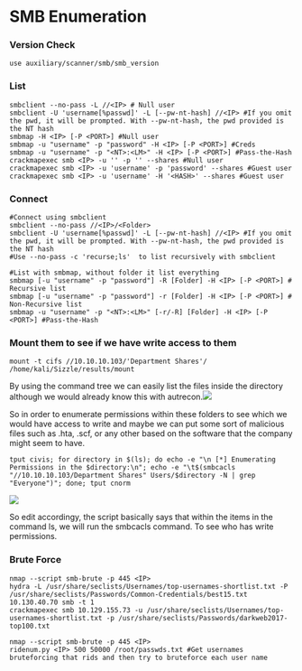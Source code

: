 # SMB Enumeration

### Version Check

```
use auxiliary/scanner/smb/smb_version
```

### List

```
smbclient --no-pass -L //<IP> # Null user
smbclient -U 'username[%passwd]' -L [--pw-nt-hash] //<IP> #If you omit the pwd, it will be prompted. With --pw-nt-hash, the pwd provided is the NT hash
smbmap -H <IP> [-P <PORT>] #Null user
smbmap -u "username" -p "password" -H <IP> [-P <PORT>] #Creds
smbmap -u "username" -p "<NT>:<LM>" -H <IP> [-P <PORT>] #Pass-the-Hash
crackmapexec smb <IP> -u '' -p '' --shares #Null user
crackmapexec smb <IP> -u 'username' -p 'password' --shares #Guest user
crackmapexec smb <IP> -u 'username' -H '<HASH>' --shares #Guest user
```

### Connect&#x20;

```
#Connect using smbclient
smbclient --no-pass //<IP>/<Folder>
smbclient -U 'username[%passwd]' -L [--pw-nt-hash] //<IP> #If you omit the pwd, it will be prompted. With --pw-nt-hash, the pwd provided is the NT hash
#Use --no-pass -c 'recurse;ls'  to list recursively with smbclient

#List with smbmap, without folder it list everything
smbmap [-u "username" -p "password"] -R [Folder] -H <IP> [-P <PORT>] # Recursive list
smbmap [-u "username" -p "password"] -r [Folder] -H <IP> [-P <PORT>] # Non-Recursive list
smbmap -u "username" -p "<NT>:<LM>" [-r/-R] [Folder] -H <IP> [-P <PORT>] #Pass-the-Hash
```

### Mount them to see if we have write access to them

```
mount -t cifs //10.10.10.103/'Department Shares'/ /home/kali/Sizzle/results/mount
```

By using the command tree we can easily list the files inside the directory although we would already know this with autrecon.![](../../../.gitbook/assets/2022-08-11\_13-03.png)

So in order to enumerate permissions within these folders to see which we would have access to write and maybe we can put some sort of malicious files such as .hta, .scf, or any other based on the software that the company might seem to have.&#x20;

```
tput civis; for directory in $(ls); do echo -e "\n [*] Enumerating Permissions in the $directory:\n"; echo -e "\t$(smbcacls "//10.10.10.103/Department Shares" Users/$directory -N | grep "Everyone")"; done; tput cnorm
```

![](../../../.gitbook/assets/2022-08-11\_13-12.png)

So edit accordingy, the script basically says that within the items in the command ls, we will run the smbcacls command. To see who has write permissions.&#x20;

### Brute Force&#x20;

```
nmap --script smb-brute -p 445 <IP>
hydra -L /usr/share/seclists/Usernames/top-usernames-shortlist.txt -P /usr/share/seclists/Passwords/Common-Credentials/best15.txt 10.130.40.70 smb -t 1
crackmapexec smb 10.129.155.73 -u /usr/share/seclists/Usernames/top-usernames-shortlist.txt -p /usr/share/seclists/Passwords/darkweb2017-top100.txt
```

```
nmap --script smb-brute -p 445 <IP>
ridenum.py <IP> 500 50000 /root/passwds.txt #Get usernames bruteforcing that rids and then try to bruteforce each user name
```
